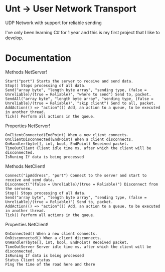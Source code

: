 # Unt -> User Network Transport

UDP Network with support for reliable sending

I've only been learning C# for 1 year and this is my first project that I like to develop.

# Documentation
  Methods NetServer!
  
    Start("port") Starts the server to receive and send data.
    Stop() Stops processing of all data.
    Send("array byte", "length byte array", "sending type, (false = Unreliable)/(true = Reliable)", "where to send") Send to, packet.
    SendAll("array byte", "length byte array", "sending type, (false = Unreliable)/(true = Reliable)", "skip client") Send to all, packet.   
    AddAction(() => "action"()) Add, an action to a queue, to be executed in another thread.    
    Tick() Perform all actions in the queue.
    
  Properties NetServer!
  
    OnClientConnected(EndPoint) When a new client connects.
    OnClientDisconnected(EndPoint) When a client disconnects.
    OnHandler(byte[], int, bool, EndPoint) Received packet.
    TimeOutClient Client idle time ms. after which the client will be disconnected.
    IsRuning If data is being processed
    
  Methods NetClient!
  
    Connect("ipAddress", "port") Connect to the server and start to receive and send data.
    Disconnect("(false = Unreliable)/(true = Reliable)") Disconnect from the serverю.    
    Stop() Stops processing of all data.    
    Send("array byte", "length byte array", "sending type, (false = Unreliable)/(true = Reliable)") Send to, packet.    
    AddAction(() => "action"()) Add, an action to a queue, to be executed in another thread.    
    Tick() Perform all actions in the queue.
    
  Properties NetClient!
  
    OnConnected() When a new client connects.   
    OnDisconnected() When a client disconnects.   
    OnHandler(byte[], int, bool, EndPoint) Received packet.    
    TimeOutServer Server idle time ms. after which the client will be disconnected.   
    IsRuning If data is being processed    
    Status Client status   
    Ping The time of the road here and there
